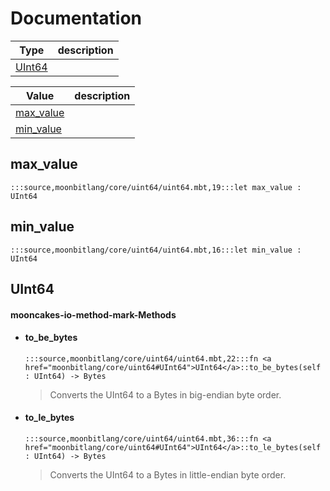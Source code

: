 # Documentation
|Type|description|
|---|---|
|[UInt64](#UInt64)||

|Value|description|
|---|---|
|[max\_value](#max_value)||
|[min\_value](#min_value)||

## max\_value

```moonbit
:::source,moonbitlang/core/uint64/uint64.mbt,19:::let max_value : UInt64
```


## min\_value

```moonbit
:::source,moonbitlang/core/uint64/uint64.mbt,16:::let min_value : UInt64
```


## UInt64


#### mooncakes-io-method-mark-Methods
- #### to\_be\_bytes
  ```moonbit
  :::source,moonbitlang/core/uint64/uint64.mbt,22:::fn <a href="moonbitlang/core/uint64#UInt64">UInt64</a>::to_be_bytes(self : UInt64) -> Bytes
  ```
  >  Converts the UInt64 to a Bytes in big-endian byte order.
- #### to\_le\_bytes
  ```moonbit
  :::source,moonbitlang/core/uint64/uint64.mbt,36:::fn <a href="moonbitlang/core/uint64#UInt64">UInt64</a>::to_le_bytes(self : UInt64) -> Bytes
  ```
  >  Converts the UInt64 to a Bytes in little-endian byte order.

